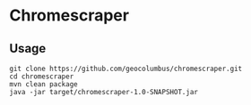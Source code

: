 # Chromescraper

## Usage

```
git clone https://github.com/geocolumbus/chromescraper.git
cd chromescraper
mvn clean package
java -jar target/chromescraper-1.0-SNAPSHOT.jar
```
